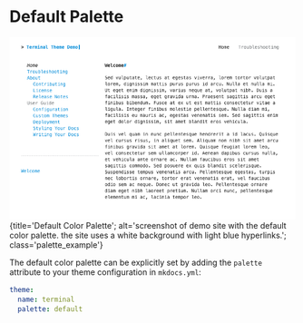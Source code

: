 # Default Palette

![Default Color Palette](../../img/palettes/default.png){title='Default Color Palette'; alt='screenshot of demo site with the default color palette.  the site uses a white background with light blue hyperlinks.'; class='palette_example'}

The default color palette can be explicitly set by adding the `palette` attribute to your theme configuration in `mkdocs.yml`:

```yaml
theme:
  name: terminal
  palette: default
```